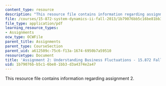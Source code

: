 ```yaml
---
content_type: resource
description: "This resource file contains information regarding assignment 2.\r\n"
file: /courses/15-872-system-dynamics-ii-fall-2013/1b79076bb5c16be81bb3d3a4374e2a47_MIT15_872F13_ass2.pdf
file_type: application/pdf
learning_resource_types:
- Assignments
ocw_type: OCWFile
parent_title: Assignments
parent_type: CourseSection
parent_uid: a612509c-75c6-f13a-1674-6950b7a59510
resourcetype: Document
title: 'Assignment 2: Understanding Business Fluctuations - 15.872 Fall 2013'
uid: 1b79076b-b5c1-6be8-1bb3-d3a4374e2a47
---
```

This resource file contains information regarding assignment 2.


